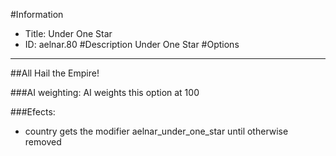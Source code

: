 #Information
 - Title: Under One Star
 - ID: aelnar.80
#Description
Under One Star
#Options

___
##All Hail the Empire!

###AI weighting:
AI weights this option at 100


###Efects:<ul><li>country gets the modifier aelnar_under_one_star until otherwise removed</li></ul>
